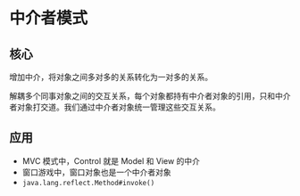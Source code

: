 # 中介者模式

## 核心

增加中介，将对象之间多对多的关系转化为一对多的关系。

解耦多个同事对象之间的交互关系，每个对象都持有中介者对象的引用，只和中介者对象打交道。我们通过中介者对象统一管理这些交互关系。

## 应用

- MVC 模式中，Control 就是 Model 和 View 的中介
- 窗口游戏中，窗口对象也是一个中介者对象
- `java.lang.reflect.Method#invoke()`